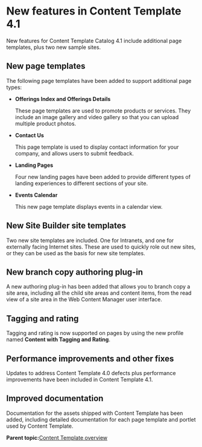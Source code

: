 # New features in Content Template 4.1

New features for Content Template Catalog 4.1 include additional page templates, plus two new sample sites.

## New page templates

The following page templates have been added to support additional page types:

-   **Offerings Index and Offerings Details**

    These page templates are used to promote products or services. They include an image gallery and video gallery so that you can upload multiple product photos.

-   **Contact Us**

    This page template is used to display contact information for your company, and allows users to submit feedback.

-   **Landing Pages**

    Four new landing pages have been added to provide different types of landing experiences to different sections of your site.

-   **Events Calendar**

    This new page template displays events in a calendar view.


## New Site Builder site templates

Two new site templates are included. One for Intranets, and one for externally facing Internet sites. These are used to quickly role out new sites, or they can be used as the basis for new site templates.

## New branch copy authoring plug-in

A new authoring plug-in has been added that allows you to branch copy a site area, including all the child site areas and content items, from the read view of a site area in the Web Content Manager user interface.

## Tagging and rating

Tagging and rating is now supported on pages by using the new profile named **Content with Tagging and Rating**.

## Performance improvements and other fixes

Updates to address Content Template 4.0 defects plus performance improvements have been included in Content Template 4.1.

## Improved documentation

Documentation for the assets shipped with Content Template has been added, including detailed documentation for each page template and portlet used by Content Template.

**Parent topic:**[Content Template overview](../ctc/ctc_overview.md)

